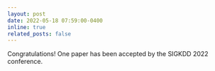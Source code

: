 ```yaml
---
layout: post
date: 2022-05-18 07:59:00-0400
inline: true
related_posts: false
---
```



Congratulations! One paper has been accepted by the SIGKDD 2022 conference.